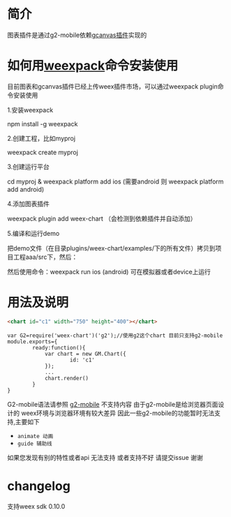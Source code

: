 # 简介
图表插件是通过g2-mobile依赖[gcanvas插件](../weex-plugin-gcanvas)实现的

# 如何用[weexpack](https://github.com/weexteam/weex-pack)命令安装使用

目前图表和gcanvas插件已经上传weex插件市场，可以通过weexpack plugin命令安装使用

1.安装weexpack

npm install -g weexpack

2.创建工程，比如myproj

weexpack create myproj

3.创建运行平台

cd myproj & weexpack platform add ios (需要android 则 weexpack platform add android)

4.添加图表插件

weexpack plugin add weex-chart （会检测到依赖插件并自动添加）

5.编译和运行demo

把demo文件（在目录plugins/weex-chart/examples/下的所有文件）拷贝到项目工程aaa/src下，然后：

然后使用命令：weexpack run ios (android) 可在模拟器或者device上运行

# 用法及说明

```html
<chart id="c1" width="750" height="400"></chart>
```
```
var G2=require('weex-chart')('g2');//使用g2这个chart 目前只支持g2-mobile
module.exports={
        ready:function(){
            var chart = new GM.Chart({
                    id: 'c1'
            });
            ...
            chart.render()
        }
}
```

G2-mobile语法请参照
[g2-mobile](https://antv.alipay.com/g2-mobile/doc/index.html)
不支持内容
由于g2-mobile是给浏览器页面设计的 weex环境与浏览器环境有较大差异 因此一些g2-mobile的功能暂时无法支持,主要如下
 - `animate 动画`
 - `guide 辅助线`
 
 如果您发现有别的特性或者api 无法支持 或者支持不好 请提交issue 谢谢


# changelog
支持weex sdk 0.10.0